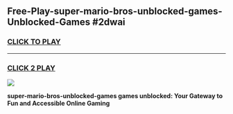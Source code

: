 
## Free-Play-super-mario-bros-unblocked-games-Unblocked-Games #2dwai
<h3>
<a href="https://news.freeplayer.one?title=super-mario-bros-unblocked-games&ref=8M">CLICK TO PLAY</a></h3>
<hr>

<h3>
<a href="https://news.freeplayer.one?title=super-mario-bros-unblocked-games&ref=8M">CLICK 2 PLAY</a>
  
</h3>

<a href="https://news.freeplayer.one?title=super-mario-bros-unblocked-games&ref=8M"><img src="https://clearcache.store/games.png"></a>


**super-mario-bros-unblocked-games games unblocked: Your Gateway to Fun and Accessible Online Gaming**
